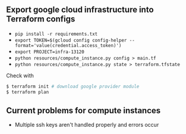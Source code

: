 ## Export google cloud infrastructure into Terraform configs

* `pip install -r requirements.txt`
* `export TOKEN=$(gcloud config config-helper --format='value(credential.access_token)')`
* `export PROJECT=infra-13120`
* `python resources/compute_instance.py config > main.tf`
* `python resources/compute_instance.py state > terraform.tfstate`

Check with
```bash
$ terraform init # download google provider module
$ terraform plan
```

## Current problems for compute instances
* Multiple ssh keys aren't handled properly and errors occur

